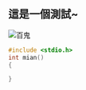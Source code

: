 ## 這是一個測試~
![百鬼](https://pbs.twimg.com/media/Euj68oXXYAEuxxa?format=jpg&name=4096x4096)
```C
#include <stdio.h>
int mian()
{

}
```
